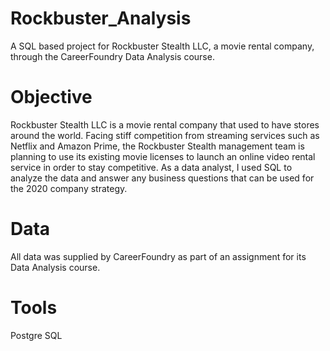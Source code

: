 # Rockbuster_Analysis
A SQL based project for Rockbuster Stealth LLC, a movie rental company, through the CareerFoundry Data Analysis course.

# Objective
Rockbuster Stealth LLC is a movie rental company that used to have stores around the world. Facing stiff competition from streaming services such as Netflix and Amazon Prime, the Rockbuster Stealth management team is planning to use its existing movie licenses to launch an online video rental service in order to stay competitive. As a data analyst, I used SQL to analyze the data and answer any business questions that can be used for the 2020 company strategy.

# Data
All data was supplied by CareerFoundry as part of an assignment for its Data Analysis course.

# Tools
Postgre SQL
